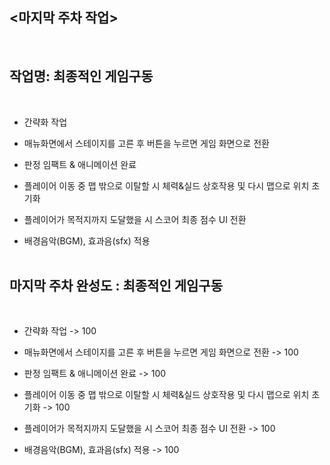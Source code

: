 ## <마지막 주차 작업>
<br>
 
 ## 작업명: 최종적인 게임구동
 <br>

- 간략화 작업

- 매뉴화면에서 스테이지를 고른 후 버튼을 누르면 게임 화면으로 전환

- 판정 임팩트 & 애니메이션 완료

- 플레이어 이동 중 맵 밖으로 이탈할 시 체력&실드 상호작용 및 다시 맵으로 위치 초기화

- 플레이어가 목적지까지 도달했을 시 스코어 최종 점수 UI 전환

- 배경음악(BGM), 효과음(sfx) 적용
<br><br>

## 마지막 주차 완성도 : 최종적인 게임구동
<br>

- 간략화 작업 -> 100

- 매뉴화면에서 스테이지를 고른 후 버튼을 누르면 게임 화면으로 전환 -> 100

- 판정 임팩트 & 애니메이션 완료 -> 100

- 플레이어 이동 중 맵 밖으로 이탈할 시 체력&실드 상호작용 및 다시 맵으로 위치 초기화 -> 100

- 플레이어가 목적지까지 도달했을 시 스코어 최종 점수 UI 전환 -> 100

- 배경음악(BGM), 효과음(sfx) 적용 -> 100
<br><br>
